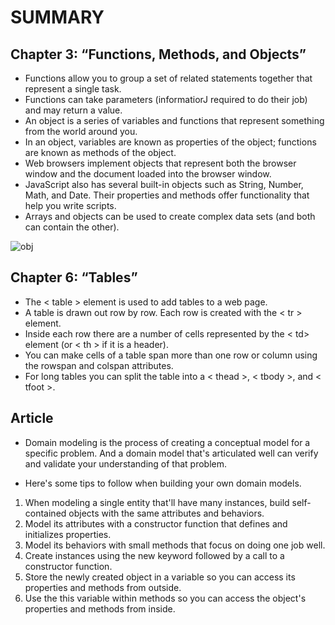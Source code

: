 # SUMMARY #

## Chapter 3: “Functions, Methods, and Objects” ##

- Functions allow you to group a set of related statements together that represent a single task. 
- Functions can take parameters (informatiorJ required to do their job) and may return a value.
- An object is a series of variables and functions that represent something from the world around you.
- In an object, variables are known as properties of the object; functions are known as methods of the object. 
- Web browsers implement objects that represent both the browser window and the document loaded into the browser window. 
- JavaScript also has several built-in objects such as  String, Number, Math, and Date. Their properties and methods offer functionality that help you write scripts. 
- Arrays and objects can be used to create complex data sets (and both can contain the other). 

![obj](https://miro.medium.com/max/616/1*S9Bi34EoJeYcpxPnH1IycQ.jpeg)

## Chapter 6: “Tables” ##

- The < table > element is used to add tables to a web page.
- A table is drawn out row by row. Each row is created with the < tr > element.
- Inside each row there are a number of cells represented by the <  td> element (or < th > if it is a header).
- You can make cells of a table span more than one row or column using the rowspan and colspan attributes. 
- For long tables you can split the table into a < thead >, < tbody >, and < tfoot >.

## Article ##
- Domain modeling is the process of creating a conceptual model for a specific problem. And a domain model that's articulated well can verify and validate your understanding of that problem.

- Here's some tips to follow when building your own domain models.

1. When modeling a single entity that'll have many instances, build self-contained objects with the same attributes and behaviors.
2. Model its attributes with a constructor function that defines and initializes properties.
3. Model its behaviors with small methods that focus on doing one job well.
4. Create instances using the new keyword followed by a call to a constructor function.
5. Store the newly created object in a variable so you can access its properties and methods from outside.
6. Use the this variable within methods so you can access the object's properties and methods from inside.
